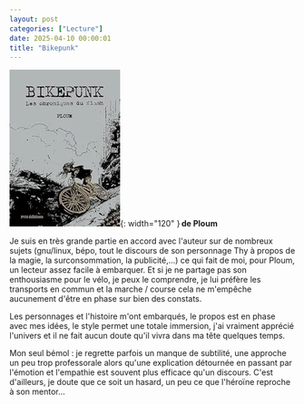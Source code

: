 ```yaml
---
layout: post
categories: ["Lecture"]
date: 2025-04-10 00:00:01
title: "Bikepunk"
---
```


![couverture](/assets/images/couv_lecture/bikepunk.webp){: width="120" } **de Ploum**

Je suis en très grande partie en accord avec l'auteur sur de nombreux sujets (gnu/linux, bépo, tout le discours de son personnage Thy à propos de la magie, la surconsommation, la publicité,...) ce qui fait de moi, pour Ploum, un lecteur assez facile à embarquer. Et si je ne partage pas son enthousiasme pour le vélo, je peux le comprendre, je lui préfère les transports en commun et la marche / course cela ne m'empêche aucunement d'être en phase sur bien des constats.

Les personnages et l'histoire m'ont embarqués, le propos est en phase avec mes idées, le style permet une totale immersion, j'ai vraiment apprécié l'univers et il ne fait aucun doute qu'il vivra dans ma tête quelques temps.

Mon seul bémol : je regrette parfois un manque de subtilité, une approche un peu trop professorale alors qu'une explication détournée en passant par l'émotion et l'empathie est souvent plus efficace qu'un discours. C'est d'ailleurs, je doute que ce soit un hasard, un peu ce que l'héroïne reproche à son mentor… 
